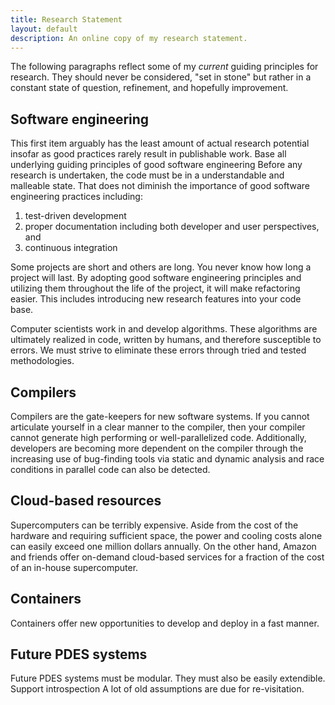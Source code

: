 ```yaml
---
title: Research Statement
layout: default
description: An online copy of my research statement.
---
```


The following paragraphs reflect some of my *current* guiding principles for research.
They should never be considered, "set in stone" but rather in a constant state of question, refinement, and hopefully improvement.

## Software engineering

This first item arguably has the least amount of actual research potential insofar as good practices rarely result in publishable work.
Base all underlying guiding principles of good software engineering
Before any research is undertaken, the code must be in a understandable and malleable state.
That does not diminish the importance of good software engineering practices including:
1) test-driven development
2) proper documentation including both developer and user perspectives, and
3) continuous integration

Some projects are short and others are long.
You never know how long a project will last.
By adopting good software engineering principles and utilizing them throughout the life of the project, it will make refactoring easier.
This includes introducing new research features into your code base.

Computer scientists work in and develop algorithms.
These algorithms are ultimately realized in code, written by humans, and therefore susceptible to errors.
We must strive to eliminate these errors through tried and tested methodologies.

## Compilers

Compilers are the gate-keepers for new software systems.
If you cannot articulate yourself in a clear manner to the compiler, then your compiler cannot generate high performing or well-parallelized code.
Additionally, developers are becoming more dependent on the compiler through the increasing use of bug-finding tools via static and dynamic analysis and race conditions in parallel code can also be detected.


## Cloud-based resources

Supercomputers can be terribly expensive.
Aside from the cost of the hardware and requiring sufficient space, the power and cooling costs alone can easily exceed one million dollars annually.
On the other hand, Amazon and friends offer on-demand cloud-based services for a fraction of the cost of an in-house supercomputer.

## Containers

Containers offer new opportunities to develop and deploy in a fast manner.

## Future PDES systems

Future PDES systems must be modular.
They must also be easily extendible.
Support introspection
A lot of old assumptions are due for re-visitation.
